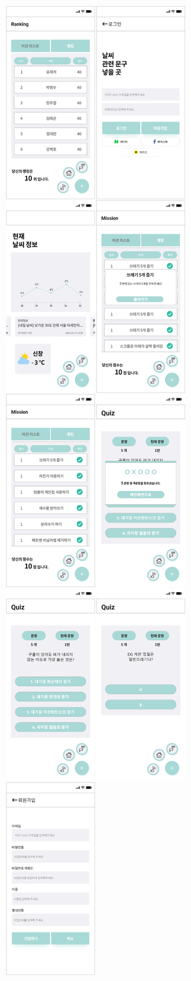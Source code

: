 
<span>
  <img src="./랭킹화면.png" width="240px" />
</span>

<span>
  <img src="./로그인 화면.png" width="240px" />
</span>
<span>
  <img src="./메인화면.png" width="240px" />
</span>
<span>
  <img src="./미션 정보 팝업.png" width="240px" />
</span>
<span>
  <img src="./미션화면.png" width="240px" />
</span>
<span>
  <img src="./퀴즈화면 4지선다 – 1.png" width="240px" />
</span>
<span>
  <img src="./퀴즈화면 4지선다.png" width="240px" />
</span>
<span>
  <img src="./퀴즈화면 O X.png" width="240px" />
</span>
<span>
  <img src="./회원가입화면.png" width="240px" />
</span>
